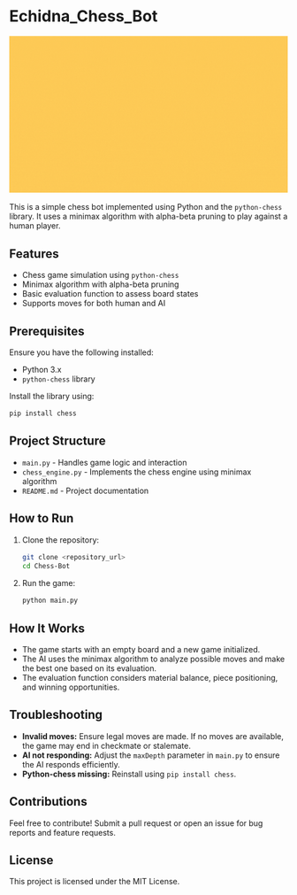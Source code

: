 # Echidna_Chess_Bot

![Cover Photo](CoverPhoto.gif)




This is a simple chess bot implemented using Python and the `python-chess` library. It uses a minimax algorithm with alpha-beta pruning to play against a human player.

## Features
- Chess game simulation using `python-chess`
- Minimax algorithm with alpha-beta pruning
- Basic evaluation function to assess board states
- Supports moves for both human and AI

## Prerequisites
Ensure you have the following installed:
- Python 3.x
- `python-chess` library

Install the library using:
```bash
pip install chess
```

## Project Structure
- `main.py` - Handles game logic and interaction
- `chess_engine.py` - Implements the chess engine using minimax algorithm
- `README.md` - Project documentation

## How to Run
1. Clone the repository:
    ```bash
    git clone <repository_url>
    cd Chess-Bot
    ```
2. Run the game:
    ```bash
    python main.py
    ```

## How It Works
- The game starts with an empty board and a new game initialized.
- The AI uses the minimax algorithm to analyze possible moves and make the best one based on its evaluation.
- The evaluation function considers material balance, piece positioning, and winning opportunities.

## Troubleshooting
- **Invalid moves:** Ensure legal moves are made. If no moves are available, the game may end in checkmate or stalemate.
- **AI not responding:** Adjust the `maxDepth` parameter in `main.py` to ensure the AI responds efficiently.
- **Python-chess missing:** Reinstall using `pip install chess`.

## Contributions
Feel free to contribute! Submit a pull request or open an issue for bug reports and feature requests.

## License
This project is licensed under the MIT License.

